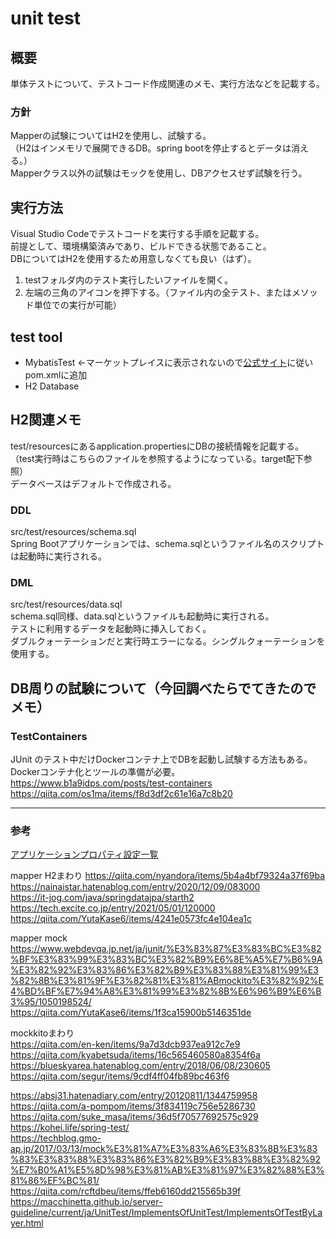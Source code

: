 # unit test

## 概要
単体テストについて、テストコード作成関連のメモ、実行方法などを記載する。<br>

### 方針
Mapperの試験についてはH2を使用し、試験する。<br>
（H2はインメモリで展開できるDB。spring bootを停止するとデータは消える。）<br>
Mapperクラス以外の試験はモックを使用し、DBアクセスせず試験を行う。<br>

## 実行方法
Visual Studio Codeでテストコードを実行する手順を記載する。<br>
前提として、環境構築済みであり、ビルドできる状態であること。<br>
DBについてはH2を使用するため用意しなくても良い（はず）。<br>
1. testフォルダ内のテスト実行したいファイルを開く。
1. 左端の三角のアイコンを押下する。（ファイル内の全テスト、またはメソッド単位での実行が可能）<br>

## test tool
- MybatisTest ←マーケットプレイスに表示されないので[公式サイト](http://mybatis.org/spring-boot-starter/mybatis-spring-boot-test-autoconfigure/index.html)に従いpom.xmlに追加
- H2 Database

## H2関連メモ
test/resourcesにあるapplication.propertiesにDBの接続情報を記載する。<br>
（test実行時はこちらのファイルを参照するようになっている。target配下参照）<br>
データベースはデフォルトで作成される。<br>
### DDL
src/test/resources/schema.sql<br>
Spring Bootアプリケーションでは、schema.sqlというファイル名のスクリプトは起動時に実行される。
### DML
src/test/resources/data.sql<br>
schema.sql同様、data.sqlというファイルも起動時に実行される。<br>
テストに利用するデータを起動時に挿入しておく。<br>
ダブルクォーテーションだと実行時エラーになる。シングルクォーテーションを使用する。


## DB周りの試験について（今回調べたらでてきたのでメモ）
### TestContainers
JUnit のテスト中だけDockerコンテナ上でDBを起動し試験する方法もある。<br>
Dockerコンテナ化とツールの準備が必要。<br>
https://www.b1a9idps.com/posts/test-containers<br>
https://qiita.com/os1ma/items/f8d3df2c61e16a7c8b20

---
### 参考
[アプリケーションプロパティ設定一覧](https://spring.pleiades.io/spring-boot/docs/current/reference/html/application-properties.html)<br>

mapper H2まわり
https://qiita.com/nyandora/items/5b4a4bf79324a37f69ba<br>
https://nainaistar.hatenablog.com/entry/2020/12/09/083000<br>
https://it-jog.com/java/springdatajpa/starth2<br>
https://tech.excite.co.jp/entry/2021/05/01/120000<br>
https://qiita.com/YutaKase6/items/4241e0573fc4e104ea1c<br>

mapper mock<br>
https://www.webdevqa.jp.net/ja/junit/%E3%83%87%E3%83%BC%E3%82%BF%E3%83%99%E3%83%BC%E3%82%B9%E6%8E%A5%E7%B6%9A%E3%82%92%E3%83%86%E3%82%B9%E3%83%88%E3%81%99%E3%82%8B%E3%81%9F%E3%82%81%E3%81%ABmockito%E3%82%92%E4%BD%BF%E7%94%A8%E3%81%99%E3%82%8B%E6%96%B9%E6%B3%95/1050198524/<br>
https://qiita.com/YutaKase6/items/1f3ca15900b5146351de<br>

mockkitoまわり<br>
https://qiita.com/en-ken/items/9a7d3dcb937ea912c7e9<br>
https://qiita.com/kyabetsuda/items/16c565460580a8354f6a<br>
https://blueskyarea.hatenablog.com/entry/2018/06/08/230605<br>
https://qiita.com/segur/items/9cdf4ff04fb89bc463f6<br>

https://absj31.hatenadiary.com/entry/20120811/1344759958<br>
https://qiita.com/a-pompom/items/3f834119c756e5286730<br>
https://qiita.com/suke_masa/items/36d5f70577692575c929<br>
https://kohei.life/spring-test/<br>
https://techblog.gmo-ap.jp/2017/03/13/mock%E3%81%A7%E3%83%A6%E3%83%8B%E3%83%83%E3%83%88%E3%83%86%E3%82%B9%E3%83%88%E3%82%92%E7%B0%A1%E5%8D%98%E3%81%AB%E3%81%97%E3%82%88%E3%81%86%EF%BC%81/<br>
https://qiita.com/rcftdbeu/items/ffeb6160dd215565b39f<br>
https://macchinetta.github.io/server-guideline/current/ja/UnitTest/ImplementsOfUnitTest/ImplementsOfTestByLayer.html<br>
